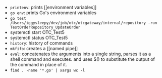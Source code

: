 - `printenv`: prints [[environment variables]]
- `go env`: prints Go's environment variables
- `go test /Users/iggysleepy/dev/job/otc/otcgateway/internal/repository -run TestOrderRepository_UpdateOrder`
- systemctl start OTC_Test5
- systemctl status OTC_Test5
- `history`: history of commands
- `mkfifo`: creates a [[named pipe]]
- `eval`: concatenates the arguments into a single string, parses it as a shell command and executes. and uses $() to substitute the output of the command in place of it.
- `find . -name '*.go' | xargs wc -l`
